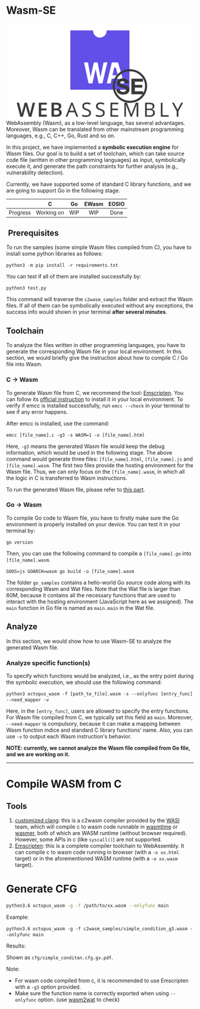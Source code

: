 # Wasm-SE
![Wasm-SE-logo](./images/wasm-se-logo.png)
WebAssembly (Wasm), as a low-level language, has several advantages. Moreover, Wasm can be translated from other mainstream programming languages, e.g., C, C++, Go, Rust and so on.

In this project, we have implemented a **symbolic execution engine** for Wasm files. Our goal is to build a set of toolchain, which can take source code file (written in other programming languages) as input, symbolically execute it, and generate the path constraints for further analysis (e.g., vulnerability detection).

Currently, we have supported some of standard C library functions, and we are going to support Go in the following stage.

|          |     C      |  Go   | EWasm | EOSIO |
| :------: | :--------: | :---: | :---: | :---: |
| Progress | Working on |  WIP  |  WIP  | Done  |

##  Prerequisites 
To run the samples (some simple Wasm files compiled from C), you have to install some python libraries as follows:

```shell
python3 -m pip install -r requirements.txt
```

You can test if all of them are installed successfully by:

```shell
python3 test.py
```

This command will traverse the `c2wasm_samples` folder and extract the Wasm files. If all of them can be symbolically executed without any exceptions, the success info would shown in your terminal **after several minutes**.

## Toolchain

To analyze the files written in other programming languages, you have to generate the corresponding Wasm file in your local environment. In this section, we would briefly give the instruction about how to compile C / Go file into Wasm.

### C -> Wasm

To generate Wasm file from C, we recommend the tool: [Emscripten](https://emscripten.org/index.html). You can follow its [official instruction](https://emscripten.org/docs/getting_started/downloads.html) to install it in your local environment. To verify if emcc is installed successfully, run `emcc --check` in your terminal to see if any error happens.

After emcc is installed, use the command:
```shell
emcc [file_name].c -g3 -s WASM=1 -o [file_name].html
```

Here, `-g3` means the generated Wasm file would keep the debug information, which would be used in the following stage.
The above command would generate three files: `[file_name].html`, `[file_name].js` and `[file_name].wasm`. The first two files provide the hosting environment for the Wasm file. Thus, we can only focus on the `[file_name].wasm`, in which all the logic in C is transferred to Wasm instructions.

To run the generated Wasm file, please refer to [this part](#analyze-specific-functions).

### Go -> Wasm

To compile Go code to Wasm file, you have to firstly make sure the Go environment is properly installed on your device.
You can test it in your terminal by:
```shell
go version
```

Then, you can use the following command to compile a `[file_name].go` into `[file_name].wasm`.
```shell
GOOS=js GOARCH=wasm go build -o [file_name].wasm
```

The folder `go_samples` contains a hello-world Go source code along with its corresponding Wasm and Wat files. Note that the Wat file is larger than 60M, because it contains all the necessary functions that are used to interact with the hosting environment (JavaScript here as we assigned).
The `main` function in Go file is named as `main.main` in the Wat file.


## Analyze

In this section, we would show how to use Wasm-SE to analyze the generated Wasm file.

### Analyze specific function(s)

To specify which functions would be analyzed, i.e., as the entry point during the symbolic execution, we should use the following command:

```shell
python3 octopus_wasm -f [path_to_file].wasm -s --onlyfunc [entry_func] --need_mapper -v
```

Here, in the `[entry_func]`, users are allowed to specify the entry functions. For Wasm file compiled from C, we typically set this field as `main`.
Moreover, `--need-mapper` is compulsory, because it can make a mapping between Wasm function indice and standard C library functions' name.
Also, you can use `-v` to output each Wasm instruction's behavior.

**NOTE: currently, we cannot analyze the Wasm file compiled from Go file, and we are working on it.**

----

# Compile WASM from C

## Tools

1. [customized clang](https://github.com/bytecodealliance/wasmtime/blob/main/docs/WASI-tutorial.md#from-c): this is a c2wasm compiler provided by the [WASI](https://wasi.dev/) team, which will compile c to wasm code runnable in [wasmtime](https://wasmtime.dev/) or [wasmer](https://wasmer.io/), both of which are WASM runtime (without browser required). However, some APIs in c (like `syscall()`) are not supported.
2. [Emscripten](https://emscripten.org/): this is a complete compiler toolchain to WebAssembly. It can compile c to wasm code running in browser (with a `-o xx.html` target) or in the aforementioned WASM runtime (with a `-o xx.wasm` target).

# Generate CFG

```bash
python3.6 octopus_wasm -g -f /path/to/xx.wasm --onlyfunc main
```

Example:

```
python3.6 octopus_wasm -g -f c2wasm_samples/simple_condition_g3.wasm --onlyfunc main
```

Results:

Shown as `cfg/simple_conditon.cfg.gv.pdf`.

Note:

- For wasm code compiled from c, it is recommended to use Emscripten with a `-g3` option provided. 
- Make sure the function name is correctly exported when using `--onlyfunc` option. (use [wasm2wat](https://github.com/WebAssembly/wabt) to check)